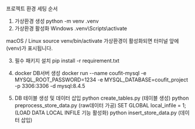 프로젝트 환경 세팅 순서
1. 가상환경 생성
python -m venv .venv
2. 가상환경 활성화
Windows
.venv\Scripts\activate

macOS / Linux
source venv/bin/activate
가상환경이 활성화되면 터미널 앞에 (venv)가 표시됩니다.

3. 필수 패키지 설치
pip install -r requirement.txt

4. docker DB서버 생성
docker run --name coufit-mysql -e MYSQL_ROOT_PASSWORD=1234 -e MYSQL_DATABASE=coufit_project -p 3306:3306 -d mysql:8.4.5

5. DB 테이블 생성 및 데이터 삽입
python create_tables.py (테이블 생성)
python preprocess_store_data.py (raw데이터 가공)
SET GLOBAL local_infile = 1; (LOAD DATA LOCAL INFILE 기능 활성화)
python insert_store_data.py (데이터 삽입)
